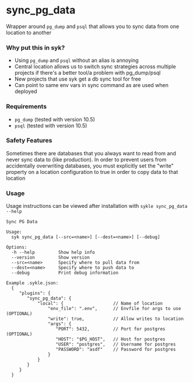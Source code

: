 # sync_pg_data

Wrapper around `pg_dump` and `psql` that allows you to sync data from one location to another

### Why put this in syk?

- Using `pg_dump` and `psql` without an alias is annoying
- Central location allows us to switch sync strategies across multiple projects if there's a better tool/a problem with pg_dump/psql
- New projects that use syk get a db sync tool for free
- Can point to same env vars in sync command as are used when deployed

### Requirements

- `pg_dump` (tested with version 10.5)
- `psql` (tested with version 10.5)

### Safety Features

Sometimes there are databases that you always want to read from and never sync data to (like production). In order to prevent users from accidentally overwriting databases, you must explicitly set the "write" property on a location configuration to true in order to copy data to that location

### Usage

Usage instructions can be viewed after installation with `sykle sync_pg_data --help`

```
Sync PG Data

Usage:
  syk sync_pg_data [--src=<name>] [--dest=<name>] [--debug]

Options:
  -h --help         Show help info
  --version         Show version
  --src=<name>      Specify where to pull data from
  --dest=<name>     Specify where to push data to
  --debug           Print debug information

Example .sykle.json:
  {
     "plugins": {
        "sync_pg_data": {
            "local": {                   // Name of location
                "env_file": ".env",      // Envfile for args to use (OPTIONAL)
                "write": true,           // Allow writes to location
                "args": {
                   "PORT": 5432,         // Port for postgres (OPTIONAL)
                   "HOST": "$PG_HOST",   // Host for postgres
                   "USER": "postgres",   // Username for postgres
                   "PASSWORD": "asdf"    // Password for postgres
                }
            }
        }
     }
  }

```
